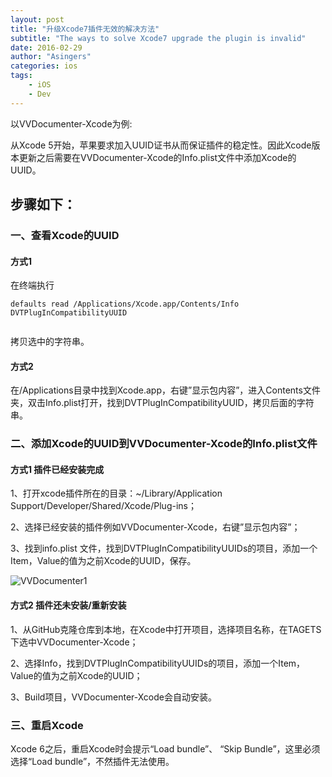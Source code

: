 ```yaml
---
layout: post
title: "升级Xcode7插件无效的解决方法"
subtitle: "The ways to solve Xcode7 upgrade the plugin is invalid"
date: 2016-02-29 
author: "Asingers"
categories: ios
tags:
    - iOS
    - Dev
---
```

以VVDocumenter-Xcode为例:


从Xcode 5开始，苹果要求加入UUID证书从而保证插件的稳定性。因此Xcode版本更新之后需要在VVDocumenter-Xcode的Info.plist文件中添加Xcode的UUID。

## 步骤如下：

### 一、查看Xcode的UUID

#### 方式1

在终端执行

    defaults read /Applications/Xcode.app/Contents/Info DVTPlugInCompatibilityUUID

<img src="http://images.90159.com/11/vvdocumenter3.jpg" alt="" class="shadow"/>

拷贝选中的字符串。

#### 方式2

在/Applications目录中找到Xcode.app，右键”显示包内容”，进入Contents文件夹，双击Info.plist打开，找到DVTPlugInCompatibilityUUID，拷贝后面的字符串。

### 二、添加Xcode的UUID到VVDocumenter-Xcode的Info.plist文件

#### 方式1 插件已经安装完成

1、打开xcode插件所在的目录：~/Library/Application Support/Developer/Shared/Xcode/Plug-ins；

2、选择已经安装的插件例如VVDocumenter-Xcode，右键”显示包内容”；

3、找到info.plist 文件，找到DVTPlugInCompatibilityUUIDs的项目，添加一个Item，Value的值为之前Xcode的UUID，保存。

![VVDocumenter1](http://images.90159.com/11/vvdocumenter4.jpg)

#### 方式2 插件还未安装/重新安装

1、从GitHub克隆仓库到本地，在Xcode中打开项目，选择项目名称，在TAGETS下选中VVDocumenter-Xcode；

2、选择Info，找到DVTPlugInCompatibilityUUIDs的项目，添加一个Item，Value的值为之前Xcode的UUID；

3、Build项目，VVDocumenter-Xcode会自动安装。

### 三、重启Xcode

Xcode 6之后，重启Xcode时会提示“Load bundle”、 “Skip Bundle”，这里必须选择“Load bundle”，不然插件无法使用。
